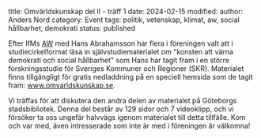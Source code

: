 title: Omvärldskunskap del II - träff 1
date: 2024-02-15
modified:
author: Anders Nord
category: Event
tags: politik, vetenskap, klimat, aw, social hållbarhet, demokrati
status: published

Efter IfMs [AW](/posts/event-aw-2023-12-06) med Hans Abrahamsson har flera
i föreningen valt att i studiecirkelformat läsa in självstudiematerialet om "konsten
att värna demokrati och social hållbarhet" som Hans har tagit fram i en större
forskningsstudie för Sveriges Kommuner och Regioner (SKR). Materialet finns tillgängligt
för gratis nedladdning på en speciell hemsida som de tagit fram:
<a href="https://www.omvarldskunskap.se" target="_blank">www.omvarldskunskap.se</a>.

Vi träffas för att diskutera den andra delen av materialet på Göteborgs stadsbibliotek.
Denna del består av 129 sidor och 7 videoklipp, och vi försöker ta oss ungefär halvvägs
igenom materialet till detta tillfälle.
Kom och var med, även intresserade som inte är med i föreningen är välkomna!
